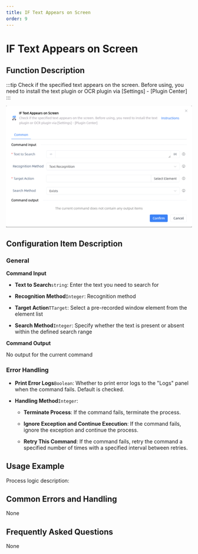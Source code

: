 ```yaml
---
title: IF Text Appears on Screen
order: 9
---
```


# IF Text Appears on Screen

## Function Description

:::tip 
Check if the specified text appears on the screen. Before using, you need to install the text plugin or OCR plugin via [Settings] - [Plugin Center]
:::

![IF Text Appears on Screen](../../assets/IF%20Text%20Appears%20on%20Screen_command.png)

## Configuration Item Description

### General

**Command Input**

- **Text to Search**`string`: Enter the text you need to search for

- **Recognition Method**`Integer`: Recognition method

- **Target Action**`TTarget`: Select a pre-recorded window element from the element list

- **Search Method**`Integer`: Specify whether the text is present or absent within the defined search range


**Command Output**

No output for the current command

### Error Handling

- **Print Error Logs**`Boolean`: Whether to print error logs to the "Logs" panel when the command fails. Default is checked. 

- **Handling Method**`Integer`:

    - **Terminate Process**: If the command fails, terminate the process.

    - **Ignore Exception and Continue Execution**: If the command fails, ignore the exception and continue the process.

    - **Retry This Command**: If the command fails, retry the command a specified number of times with a specified interval between retries.

## Usage Example

Process logic description:

## Common Errors and Handling

None

## Frequently Asked Questions

None

